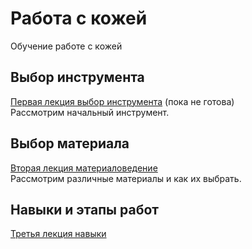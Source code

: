 # Работа с кожей 
Обучение работе с кожей

## Выбор инструмента
[Первая лекция выбор инструмента](Readme01.md) (пока не готова)  
Рассмотрим начальный инструмент.  

## Выбор материала
[Вторая лекция материаловедение](Readme02.md)  
Рассмотрим различные материалы и как их выбрать.  

## Навыки и этапы работ
[Третья лекция навыки](Readme03.md)
